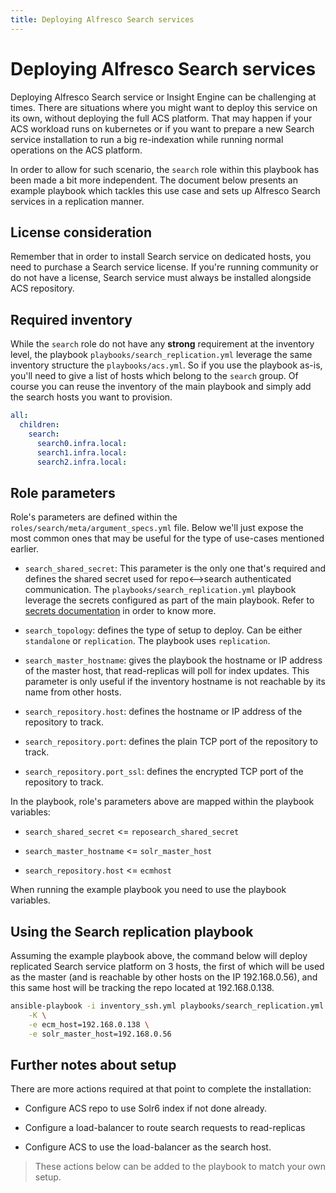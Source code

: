 ```yaml
---
title: Deploying Alfresco Search services
---
```


# Deploying Alfresco Search services

Deploying Alfresco Search service or Insight Engine can be challenging at
times. There are situations where you might want to deploy this service on its
own, without deploying the full ACS platform. That may happen if your ACS
workload runs on kubernetes or if you want to prepare a new Search service
installation to run a big re-indexation while running normal operations on the
ACS platform.

In order to allow for such scenario, the `search` role within this playbook has
been made a bit more independent. The document below presents an example
playbook which tackles this use case and sets up Alfresco Search services in a
replication manner.

## License consideration

Remember that in order to install Search service on dedicated hosts, you need
to purchase a Search service license. If you're running community or do not have
a license, Search service must always be installed alongside ACS repository.

## Required inventory

While the `search` role do not have any **strong** requirement at the inventory
level, the playbook `playbooks/search_replication.yml` leverage the same
inventory structure the `playbooks/acs.yml`.
So if you use the playbook as-is, you'll need to give a list of hosts which
belong to the `search` group. Of course you can reuse the inventory of the main
playbook and simply add the search hosts you want to provision.

```yaml
all:
  children:
    search:
      search0.infra.local:
      search1.infra.local:
      search2.infra.local:
```

## Role parameters

Role's parameters are defined within the `roles/search/meta/argument_specs.yml`
file. Below we'll just expose the most common ones that may be useful for the
type of use-cases mentioned earlier.

- `search_shared_secret`: This parameter is the only one that's required and
  defines the shared secret used for repo<-->search authenticated communication.
  The `playbooks/search_replication.yml` playbook leverage the secrets
  configured as part of the main playbook. Refer to [secrets documentation](SECRETS.md)
  in order to know more.

- `search_topology`: defines the type of setup to deploy. Can be either
  `standalone` or `replication`. The playbook uses `replication`.

- `search_master_hostname`: gives the playbook the hostname or IP address of
  the master host, that read-replicas will poll for index updates.
  This parameter is only useful if the inventory hostname is not reachable by
  its name from other hosts.

- `search_repository.host`: defines the hostname or IP address of the repository to
  track.

- `search_repository.port`: defines the plain TCP port of the repository to track.

- `search_repository.port_ssl`: defines the encrypted TCP port of the repository to track.

In the playbook, role's parameters above are mapped within the playbook
variables:

- `search_shared_secret` <= `reposearch_shared_secret`

- `search_master_hostname` <= `solr_master_host`

- `search_repository.host` <= `ecmhost`

When running the example playbook you need to use the playbook variables.

## Using the Search replication playbook

Assuming the example playbook above, the command below will deploy replicated
Search service platform on 3 hosts, the first of which will be used as the
master (and is reachable by other hosts on the IP 192.168.0.56), and this
same host will be tracking the repo located at 192.168.0.138.

```sh
ansible-playbook -i inventory_ssh.yml playbooks/search_replication.yml \
    -K \
    -e ecm_host=192.168.0.138 \
    -e solr_master_host=192.168.0.56
```

## Further notes about setup

There are more actions required at that point to complete the installation:

- Configure ACS repo to use Solr6 index if not done already.

- Configure a load-balancer to route search requests to read-replicas

- Configure ACS to use the load-balancer as the search host.

> These actions below can be added to the playbook to match your own setup.
